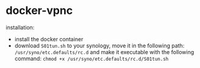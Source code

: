 # docker-vpnc


installation:
- install the docker container
- download `S01tun.sh` to your synology, move it in the following path: `/usr/syno/etc.defaults/rc.d` and make it executable with the following command: `chmod +x /usr/syno/etc.defaults/rc.d/S01tun.sh`
